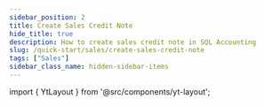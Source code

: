 ```yaml
---
sidebar_position: 2
title: Create Sales Credit Note
hide_title: true
description: How to create sales credit note in SQL Accounting
slug: /quick-start/sales/create-sales-credit-note
tags: ["Sales"]
sidebar_class_name: hidden-sidebar-items
---
```


import { YtLayout } from '@src/components/yt-layout';

<YtLayout 
    url="https://www.youtube.com/embed/aB1g5pcspok?autoplay=1"
    videoId="aB1g5pcspok"
    title="Sales Credit Note"
/>
